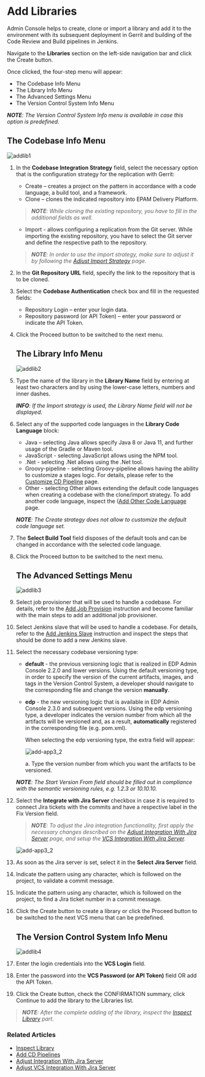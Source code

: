 # Add Libraries

Admin Console helps to create, clone or import a library and add it to the environment with its subsequent deployment in Gerrit and building of the Code Review and Build pipelines in Jenkins. 

Navigate to the **Libraries** section on the left-side navigation bar and click the Create button.

Once clicked, the four-step menu will appear:

* The Codebase Info Menu
* The Library Info Menu
* The Advanced Settings Menu
* The Version Control System Info Menu

_**NOTE**: The Version Control System Info menu is available in case this option is predefined._

## The Codebase Info Menu

![addlib1](../readme-resource/addlib1.png "addlib1")

1. In the **Codebase Integration Strategy** field, select the necessary option that is the configuration strategy for the replication with Gerrit:
    - Create – creates a project on the pattern in accordance with a code language, a build tool, and a framework.
    - Clone – clones the indicated repository into EPAM Delivery Platform.
    >_**NOTE**: While cloning the existing repository, you have to fill in the additional fields as well._
    
    - Import - allows configuring a replication from the Git server. While importing the existing repository, you have to select the Git server and define the respective path to the repository.
    > _**NOTE**: In order to use the import strategy, make sure to adjust it by following the [Adjust Import Strategy](../documentation/import-strategy.md) page._ 
    
2. In the **Git Repository URL** field, specify the link to the repository that is to be cloned.
3. Select the **Codebase Authentication** check box and fill in the requested fields:
    - Repository Login – enter your login data.
    - Repository password (or API Token) – enter your password or indicate the API Token.
4. Click the Proceed button to be switched to the next menu.

    ## The Library Info Menu

    ![addlib2](../readme-resource/addlib2.png "addlib2")

5. Type the name of the library in the **Library Name** field by entering at least two characters and by using the lower-case letters, numbers and inner dashes.

    _**INFO**: If the Import strategy is used, the Library Name field will not be displayed._

6. Select any of the supported code languages in the **Library Code Language** block:

    - Java – selecting Java allows specify Java 8 or Java 11, and further usage of the Gradle or Maven tool.
    - JavaScript - selecting JavaScript allows using the NPM tool.
    - .Net - selecting .Net allows using the .Net tool.
    - Groovy-pipeline - selecting Groovy-pipeline allows having the ability to customize a stages logic. For details, please refer to the [Customize CD Pipeline](https://github.com/epmd-edp/jenkins-operator/blob/master/documentation/customize-deploy-pipeline.md#customize-cd-pipeline) page.
    - Other - selecting Other allows extending the default code languages when creating a codebase with the clone/import strategy. To add another code language, inspect the ([Add Other Code Language](add_other_code_language.md) page.

    _**NOTE**: The Create strategy does not allow to customize the default code language set._

7. The **Select Build Tool** field disposes of the default tools and can be changed in accordance with the selected code language.

8. Click the Proceed button to be switched to the next menu.

    ## The Advanced Settings Menu
    
    ![addlib3](../readme-resource/addlib3.png "addlib3")

9. Select job provisioner that will be used to handle a codebase. For details, refer to the [Add Job Provision](https://github.com/epmd-edp/jenkins-operator/blob/master/documentation/add-job-provision.md#add-job-provision) instruction and become familiar with the main steps to add an additional job provisioner.

10. Select Jenkins slave that will be used to handle a codebase. For details, refer to the [Add Jenkins Slave](https://github.com/epmd-edp/jenkins-operator/blob/master/documentation/add-jenkins-slave.md#add-jenkins-slave) instruction and inspect the steps that should be done to add a new Jenkins slave.

11. Select the necessary codebase versioning type:
         
    * **default** - the previous versioning logic that is realized in EDP Admin Console 2.2.0 and lower versions. Using the default versioning type, in order to specify the version of the current artifacts, images, and tags in the Version Control System, a developer should navigate to the corresponding file and change the version **manually**.
          
    * **edp** - the new versioning logic that is available in EDP Admin Console 2.3.0 and subsequent versions. Using the edp versioning type, a developer indicates the version number from which all the artifacts will be versioned and, as a result, **automatically** registered in the corresponding file (e.g. pom.xml). 
         
      When selecting the edp versioning type, the extra field will appear:
             
      ![add-app3_2](../readme-resource/addapp3_2.png "add-app3_2")
         
      a. Type the version number from which you want the artifacts to be versioned.
         
    _**NOTE**: The Start Version From field should be filled out in compliance with the semantic versioning rules, e.g. 1.2.3 or 10.10.10._    
    
12. Select the **Integrate with Jira Server** checkbox in case it is required to connect Jira tickets with the commits and have a respective label in the Fix Version field.
       >_**NOTE**: To adjust the Jira integration functionality, first apply the necessary changes described on the [Adjust Integration With Jira Server](../documentation/jira-server.md) page, and setup the [VCS Integration With Jira Server](../documentation/jira_vcs_integration.md)._ 
       
       ![add-app3_2](../readme-resource/add_test3_ji2.png "add-app3_2")
13. As soon as the Jira server is set, select it in the **Select Jira Server** field.
14. Indicate the pattern using any character, which is followed on the project, to validate a commit message.
15. Indicate the pattern using any character, which is followed on the project, to find a Jira ticket number in a commit message.
16. Click the Create button to create a library or click the Proceed button to be switched to the next VCS menu that can be predefined.

    ## The Version Control System Info Menu

    ![addlib4](../readme-resource/addlib4.png "addlib4")

17. Enter the login credentials into the **VCS Login** field.
18. Enter the password into the **VCS Password (or API Token)** field OR add the API Token.
19. Click the Create button, check the CONFIRMATION summary, click Continue to add the library to the Libraries list.

> _**NOTE**: After the complete adding of the library, inspect the [Inspect Library](../documentation/inspect_library.md) part._

### Related Articles

* [Inspect Library](../documentation/inspect_library.md)
* [Add CD Pipelines](../documentation/add_CD_pipelines.md)
* [Adjust Integration With Jira Server](../documentation/jira-server.md)
* [Adjust VCS Integration With Jira Server](../documentation/jira_vcs_integration.md)